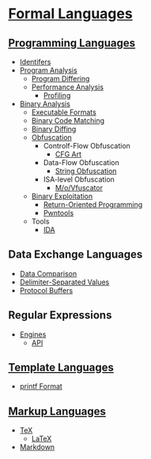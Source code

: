 # [Formal Languages](Formal%20Languages.md)
## [Programming Languages](Program/README.md)
- [Identifers](Program/Identifers.md)
- [Program Analysis](Program/Analysis/README.md)
  - [Program Differing](Program/Analysis/Differing.md)
  - [Performance Analysis](Program/Analysis/Performance/README.md)
    - [Profiling](Program/Analysis/Performance/Profiling.md)
- [Binary Analysis](Program/Binary/README.md)
  - [Executable Formats](Program/Binary/Executable/README.md)
  - [Binary Code Matching](Program/Binary/Matching.md)
  - [Binary Diffing](Program/Binary/Diffing.md)
  - [Obfuscation](Program/Binary/Obfuscation/README.md)
    - Controlf-Flow Obfuscation
      - [CFG Art](Program/Binary/Obfuscation/Control-Flow/CFG%20Art.md)
    - Data-Flow Obfuscation
      - [String Obfuscation](Program/Binary/Obfuscation/Data/String.md)
    - ISA-level Obfuscation
      - [M/o/Vfuscator](Program/Binary/Obfuscation/ISA/MoVfuscator.md)
  - [Binary Exploitation](Program/Binary/Exploitation/README.md)
    - [Return-Oriented Programming](Program/Binary/Exploitation/Return-Oriented%20Programming.md)
    - [Pwntools](Program/Binary/Exploitation/Pwntools.md)
  - Tools
    - [IDA](Program/Binary/Tools/IDA/README.md)

## Data Exchange Languages
- [Data Comparison](Data/Comparison.md)
- [Delimiter-Separated Values](Data/Delimiter-Separated%20Values.md)
- [Protocol Buffers](Data/Protocol%20Buffers.md)

## Regular Expressions
- [Engines](Regular/Engines/README.md)
  - [API](Regular/Engines/API.md)

## [Template Languages](Template/README.md)
- [printf Format](Template/printf%20Format.md)

## [Markup Languages](Markup/README.md)
- [TeX](Markup/TeX/README.md)
  - [LaTeX](Markup/TeX/LaTeX.md)
- [Markdown](Markup/Markdown/README.md)